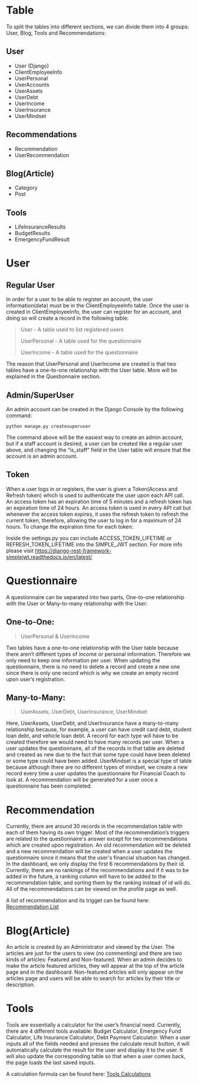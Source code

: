 # Table
To split the tables into different sections, we can divide them into 4 groups: 
User, Blog, Tools and Recommendations:

## User
- User (Django)
- ClientEmployeeInfo 
- UserPersonal
- UserAccounts
- UserAssets
- UserDebt
- UserIncome
- UserInsurance
- UserMindset
  
## Recommendations
- Recommendation
- UserRecommendation

## Blog(Article)
- Category
- Post

## Tools
- LifeInsuranceResults
- BudgetResults
- EmergencyFundResult


# User

## Regular User
In order for a user to be able to register an account, the user information(data) must be in the ClientEmployeeInfo table. Once the user is created in ClientEmployeeInfo, the user can register for an account, and doing so will create a record in the following table:

> User - A table used to list registered users
>
>UserPersonal - A table used for the questionnaire
>
>UserIncome - A table used for the questionnaire 
	
The reason that UserPersonal and UserIncome are created is that two tables have a one-to-one relationship with the User table. More will be explained in the Questionnaire section.

## Admin/SuperUser
An admin account can be created in the Django Console by the following command:

	python manage.py createsuperuser

The command above will be the easiest way to create an admin account, but if a staff account is desired, a user can be created like a regular user above, and changing the “is_staff” field in the User table will ensure that the account is an admin account.


## Token
When a user logs in or registers, the user is given a Token(Access and Refresh token) which is used to authenticate the user upon each API call. An access token has an expiration time of 5 minutes and a refresh token has an expiration time of 24 hours. An access token is used in every API call but whenever the access token expires, it uses the refresh token to refresh the current token, therefore, allowing the user to log in for a maximum of 24 hours. To change the expiration time for each token:

Inside the settings.py you can include ACCESS_TOKEN_LIFETIME or REFRESH_TOKEN_LIFETIME into the SIMPLE_JWT section. 
For more info please visit https://django-rest-framework-simplejwt.readthedocs.io/en/latest/ 


# Questionnaire
A questionnaire can be separated into two parts, One-to-one relationship with the User or Many-to-many relationship with the User: 

## One-to-One:
> UserPersonal & UserIncome
> 
Two tables have a one-to-one relationship with the User table because there aren’t different types of income or personal information. Therefore we only need to keep one information per user. When updating the questionnaire, there is no need to delete a record and create a new one since there is only one record which is why we create an empty record upon user’s registration.

## Many-to-Many:
> UserAssets, UserDebt, UserInsurance, UserMindset
>
Here, UserAssets, UserDebt, and UserInsurance have a many-to-many relationship because, for example, a user can have credit card debt, student loan debt, and vehicle loan debt. A record for each type will have to be created therefore we would need to have many records per user. When a user updates the questionnaire, all of the records in that table are deleted and created as new due to the fact that some type could have been deleted or some type could have been added. UserMindset is a special type of table because although there are no different types of mindset, we create a new record every time a user updates the questionnaire for Financial Coach to look at.
A recommendation will be generated for a user once a questionnaire has been completed.

# Recommendation
Currently, there are around 30 records in the recommendation table with each of them having its own trigger. Most of the recommendation’s triggers are related to the questionnaire's answer except for two recommendations which are created upon registration. An old recommendation will be deleted and a new recommendation will be created when a user updates the questionnaire since it means that the user's financial situation has changed. In the dashboard, we only display the first 6 recommendations by their id. Currently, there are no rankings of the recommendations and if it was to be added in the future, a ranking column will have to be added to the recommendation table, and sorting them by the ranking instead of id will do. All of the recommendations can be viewed on the profile page as well.

A list of recommendation and its trigget can be found here: [Recommendation List](../files/RecommendationList.xlsx)

# Blog(Article)
An article is created by an Administrator and viewed by the User. The articles are just for the users to view (no commenting) and there are two kinds of articles: Featured and Non-featured. When an admin decides to make the article featured articles, they will appear at the top of the article page and in the dashboard. Non-featured articles will only appear on the articles page and users will be able to search for articles by their title or description.

# Tools
Tools are essentially a calculator for the user’s financial need. Currently, there are 4 different tools available: Budget Calculator, Emergency Fund Calculator, Life Insurance Calculator, Debt Payment Calculator. When a user inputs all of the fields needed and presses the calculate result button, it will automatically calculate the result for the user and display it to the user. It will also update the corresponding table so that when a user comes back, the page loads the last saved inputs.

A calculation formula can be found here: [Tools Calculations](../files/ToolsCalculations.xlsx)
